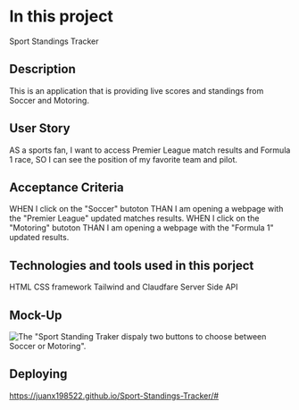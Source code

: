 # In this project
Sport Standings Tracker

## Description
This is an application that is providing live scores and standings from Soccer and Motoring.

## User Story
AS a sports fan, 
I want to access Premier League match results and Formula 1 race,
SO I can see the position of my favorite team and pilot.

## Acceptance Criteria
WHEN I click on the "Soccer" butoton
THAN I am opening a webpage with the "Premier League" updated matches results.
WHEN I click on the "Motoring" butoton
THAN I am opening a webpage with the "Formula 1" updated results.

## Technologies and tools used in this porject
HTML
CSS framework 
Tailwind and Claudfare
Server Side API

## Mock-Up
![The "Sport Standing Traker dispaly two buttons to choose between Soccer or Motoring".](./assets/Images/Screenshot%20main.png)

## Deploying
https://juanx198522.github.io/Sport-Standings-Tracker/#

